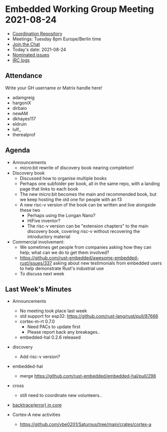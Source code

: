 # Embedded Working Group Meeting 2021-08-24

* [Coordination Repository]
* Meetings: Tuesday 8pm Europe/Berlin time
* [Join the Chat]
* Today's date: 2021-08-24
* [Nominated issues](https://github.com/search?q=org%3Arust-embedded+label%3Anominated+is%3Aopen&type=Issues)
* [IRC logs]

[Coordination Repository]: https://github.com/rust-embedded/wg
[Join the Chat]: https://riot.im/app/#/room/#rust-embedded:matrix.org
[IRC logs]: https://libera.irclog.whitequark.org/rust-embedded/2021-08-24

## Attendance

Write your GH username or Matrix handle here!

* adamgreig
* hargoniX
* dirbaio
* newAM
* dkhayes117
* eldruin
* lulf_
* therealprof


## Agenda

* Announcements
    * micro:bit rewrite of discovery book nearing completion!
* Discovery book
    * Discussed how to organise multiple books
    * Perhaps one subfolder per book, all in the same repo, with a landing page that links to each book
    * The new micro:bit becomes the main and recommended book, but we keep hosting the old one for people with an f3
    * A new risc-v version of the book can be written and live alongside these two
        * Perhaps using the Longan Nano?
        * HiFive inventor?
        * The risc-v version can be "extension chapters" to the main discovery book, covering risc-v without recovering the introductory material
* Commercial involvement:
    * We sometimes get people from companies asking how they can help; what can we do to get them involved?
    * https://github.com/rust-embedded/awesome-embedded-rust/issues/337 asking about new testimonials from embedded users to help demonstrate Rust's industrial use
    * To discuss next week

## Last Week's Minutes

* Announcements
    * No meeting took place last week
    * std support for esp32: https://github.com/rust-lang/rust/pull/87666
    * cortex-m-rt 0.7.0
        * Need PACs to update first
        * Please report back any breakages..
    * embedded-hal 0.2.6 released
* discovery
    * Add risc-v version?
* embedded-hal
    * merge https://github.com/rust-embedded/embedded-hal/pull/298
* cross
    * still need to coordinate new volunteers..

* [backtrace(error) in core](https://github.com/rust-lang/rfcs/pull/3156)
* Cortex-A new activities
    * https://github.com/vbe0201/Saturnus/tree/main/crates/cortex-a
